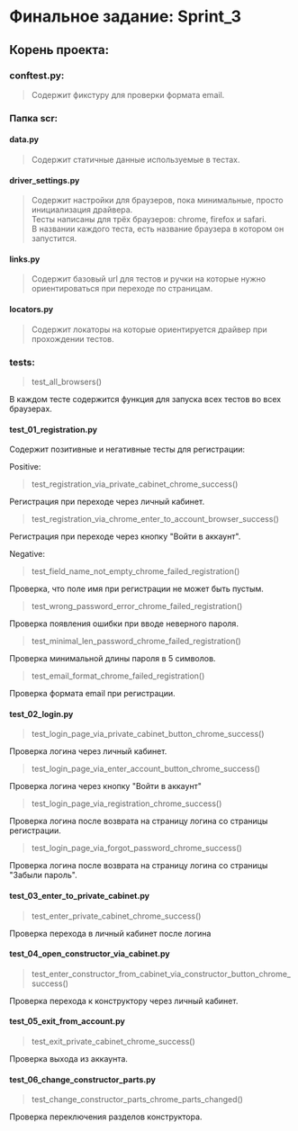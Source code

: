 # Финальное задание:  Sprint_3

## Корень проекта:
### conftest.py:   
> Содержит фикстуру для проверки формата email.

### Папка scr:
#### data.py
> Содержит статичные данные используемые в тестах.

#### driver_settings.py
> Содержит настройки для браузеров, пока минимальные, просто инициализация драйвера.   
> Тесты написаны для трёх браузеров: chrome, firefox и safari.   
> В названии каждого теста, есть название браузера в котором он запустится.

#### links.py
> Содержит базовый url для тестов и ручки на которые нужно ориентироваться при переходе по страницам.

#### locators.py
> Содержит локаторы на которые ориентируется драйвер при прохождении тестов.

### tests:
> test_all_browsers()

В каждом тесте содержится функция для запуска всех тестов во всех браузерах. 
#### test_01_registration.py
Содержит позитивные и негативные тесты для регистрации:  

Positive:  
> test_registration_via_private_cabinet_chrome_success()

Регистрация при переходе через личный кабинет.   
> test_registration_via_chrome_enter_to_account_browser_success()

Регистрация при переходе через кнопку "Войти в аккаунт".  

Negative:   
> test_field_name_not_empty_chrome_failed_registration()

Проверка, что поле имя при регистрации не может быть пустым.  
> test_wrong_password_error_chrome_failed_registration()

Проверка появления ошибки при вводе неверного пароля.  
> test_minimal_len_password_chrome_failed_registration()

Проверка минимальной длины пароля в 5 символов.  
> test_email_format_chrome_failed_registration()

Проверка формата email при регистрации.

#### test_02_login.py
> test_login_page_via_private_cabinet_button_chrome_success()

Проверка логина через личный кабинет.  
> test_login_page_via_enter_account_button_chrome_success() 

Проверка логина через кнопку "Войти в аккаунт"   
> test_login_page_via_registration_chrome_success()

Проверка логина после возврата на страницу логина со страницы регистрации.  
> test_login_page_via_forgot_password_chrome_success() 

Проверка логина после возврата на страницу логина со страницы "Забыли пароль". 

#### test_03_enter_to_private_cabinet.py
> test_enter_private_cabinet_chrome_success() 

Проверка перехода в личный кабинет после логина

#### test_04_open_constructor_via_cabinet.py
> test_enter_constructor_from_cabinet_via_constructor_button_chrome_success()
 
Проверка перехода к конструктору через личный кабинет.

#### test_05_exit_from_account.py
> test_exit_private_cabinet_chrome_success()
 
Проверка выхода из аккаунта.

#### test_06_change_constructor_parts.py
> test_change_constructor_parts_chrome_parts_changed()

Проверка переключения разделов конструктора.